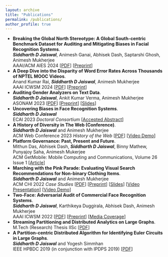```yaml
---
layout: archive
title: "Publications"
permalink: /publications/
author_profile: true
---
```

- **Breaking the Global North Stereotype: A Global South-centric Benchmark Dataset for Auditing and Mitigating Biases in Facial Recognition Systems**.    
**_Siddharth D Jaiswal_**, Animesh Ganai, Abhisek Dash, Saptarshi Ghosh, Animesh Mukherjee    
AAAI/ACM AIES 2024 [[PDF](https://ojs.aaai.org/index.php/AIES/article/view/31666)]    [[Preprint](https://arxiv.org/abs/2407.15810)]
- **A Deep Dive into the Disparity of Word Error Rates Across Thousands of NPTEL MOOC Videos**.    
Anand Kumar Rai, **_Siddharth D Jaiswal_**, Animesh Mukherjee    
AAAI ICWSM 2024 [[PDF](https://ojs.aaai.org/index.php/ICWSM/article/view/31390)]    [[Preprint](https://arxiv.org/abs/2307.10587)]
- **Auditing Gender Analyzers on Text Data**.    
**_Siddharth D Jaiswal_**, Ankit Kumar Verma, Animesh Mukherjee    
ASONAM 2023 [[PDF](https://dl.acm.org/doi/abs/10.1145/3625007.3627324)]    [[Preprint](https://arxiv.org/abs/2310.06061)]    [[Slides](https://docs.google.com/presentation/d/1jafjLurFTxM3q_RbA9E896NPx2IreRns0pjwt2ADIF0/edit?usp=sharing)]
- **Uncovering Biases in Face Recognition Systems**.    
**_Siddharth D Jaiswal_**    
ECAI 2023 _Doctoral Consortium_ [[Accepted Abstract](https://drive.google.com/file/d/1WFF9NzL4Vmdhf9a2iinx3QVD4gwWd3ah/view?usp=sharing)]
- **A History of Diversity in The Web (Conference)**.    
**_Siddharth D Jaiswal_** and Animesh Mukherjee    
ACM Web Conference 2023 _History of the Web_ [[PDF](https://dl.acm.org/doi/abs/10.1145/3543873.3585576)]    [[Video Demo](https://www.youtube.com/watch?v=Oe-GgBIHM3Q)]
- **Platform Governance: Past, Present and Future**.    
Mithun Das, Abhisek Dash, **_Siddharth D Jaiswal_**, Binny Mathew, Punyajoy Saha, Animesh Mukerjee    
ACM GetMobile: Mobile Computing and Communications, Volume 26 Issue 1 [[Article](https://dl.acm.org/doi/abs/10.1145/3539668.3539674)]
- **Marching with the Pink Parade: Evaluating Visual Search Recommendations for Non-binary Clothing Items**.    
**_Siddharth D Jaiswal_** and Animesh Mukherjee        
ACM CHI 2022 _Case Studies_ [[PDF](https://dl.acm.org/doi/abs/10.1145/3491101.3503572)]    [[Preprint](https://arxiv.org/abs/2112.02384)]    [[Slides]()]    [[Video Presentation](https://www.youtube.com/watch?v=1wQTqkoU6iE)]    [[Video Demo](https://drive.google.com/file/d/15U44__xXpnGRp3c65uH0_-TBcRwCWS3o/view)]    
- **Two-Face: Adversarial Audit of Commercial Face Recognition Systems**.    
**_Siddharth D Jaiswal_**, Karthikeya Duggirala, Abhisek Dash, Animesh Mukherjee        
AAAI ICWSM 2022 [[PDF](https://ojs.aaai.org/index.php/ICWSM/article/view/19300)]    [[Preprint](https://arxiv.org/abs/2111.09137)]    [[Media Coverage](https://www.youtube.com/watch?v=uIcjMGOlD-4)]
- **Streaming Partitioning and Distributed Analytics on Large Graphs**.    
M.Tech (Research) Thesis IISc [[PDF](https://drive.google.com/file/d/13dc-13gCk9GVGtDSd0LeyXSu6dHPV4q7/view)]    
- **A Partition-centric Distributed Algorithm for Identifying Euler Circuits in Large Graphs**.    
**_Siddharth D Jaiswal_** and Yogesh Simmhan    
IEEE HPBDC 2019 (in conjunction with IPDPS 2019) [[PDF](https://ieeexplore.ieee.org/document/8778292/)]
